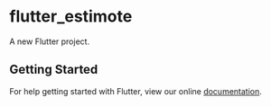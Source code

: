 # flutter_estimote

A new Flutter project.

## Getting Started

For help getting started with Flutter, view our online
[documentation](https://flutter.io/).
